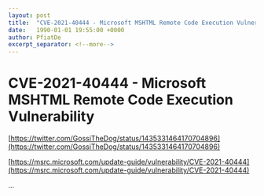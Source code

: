 ```yaml
---
layout: post
title:  "CVE-2021-40444 - Microsoft MSHTML Remote Code Execution Vulnerability"
date:   1990-01-01 19:55:00 +0000
author: PfiatDe
excerpt_separator: <!--more-->
---
```


# CVE-2021-40444 - Microsoft MSHTML Remote Code Execution Vulnerability

[https://twitter.com/GossiTheDog/status/1435331464170704896](https://twitter.com/GossiTheDog/status/1435331464170704896)

[https://msrc.microsoft.com/update-guide/vulnerability/CVE-2021-40444](https://msrc.microsoft.com/update-guide/vulnerability/CVE-2021-40444)

...
<!--more-->
